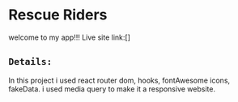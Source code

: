 # Rescue Riders


welcome to my app!!!
Live site link:[]

## `Details:`

In this project i used react router dom, hooks, fontAwesome icons, fakeData. i used media query to make it a responsive website. 
